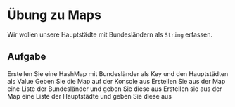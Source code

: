 # Übung zu Maps
Wir wollen unsere Hauptstädte mit Bundesländern als `String` erfassen.

## Aufgabe
Erstellen Sie eine HashMap mit Bundesländer als Key und den Hauptstädten als Value
Geben Sie die Map auf der Konsole aus
Erstellen Sie aus der Map eine Liste der Bundesländer und geben Sie diese aus
Erstellen sie aus der Map eine Liste der Hauptstädte und geben Sie diese aus